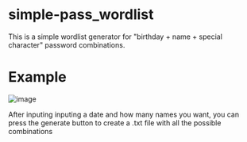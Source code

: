 # simple-pass_wordlist

This is a simple wordlist generator for "birthday + name + special character" password combinations.


# Example

![image](https://user-images.githubusercontent.com/34667580/113796986-c5527900-9726-11eb-9dbc-89304a22dcd8.png)

After inputing inputing a date and how many names you want, you can press the generate button to create a .txt file with all the possible combinations
